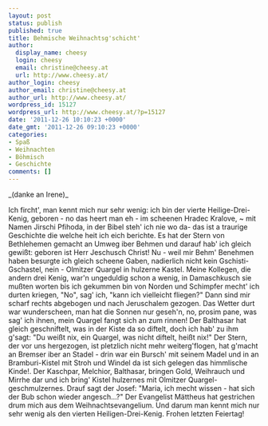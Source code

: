 ```yaml
---
layout: post
status: publish
published: true
title: Behmische Weihnachtsg'schicht'
author:
  display_name: cheesy
  login: cheesy
  email: christine@cheesy.at
  url: http://www.cheesy.at/
author_login: cheesy
author_email: christine@cheesy.at
author_url: http://www.cheesy.at/
wordpress_id: 15127
wordpress_url: http://www.cheesy.at/?p=15127
date: '2011-12-26 10:10:23 +0000'
date_gmt: '2011-12-26 09:10:23 +0000'
categories:
- Spaß
- Weihnachten
- Böhmisch
- Geschichte
comments: []
---
```

<!--:de-->_(danke an Irene)_
Ich fircht', man kennt mich nur sehr wenig:
ich bin der vierte Heilige-Drei-Kenig,
geboren - no das heert man eh -
im scheenen Hradec Kralove, ~
mit Namen Jirschi Pfihoda,
in der Bibel steh' ich nie wo da-
das ist a traurige Geschichte
die welche heit ich eich berichte.
Es hat der Stern von Bethlehemen
gemacht an Umweg iber Behmen
und darauf hab' ich gleich gewißt:
geboren ist Herr Jeschusch Christ!
Nu - weil mir Behm' Benehmen haben
besurgte ich gleich scheene Gaben,
nadierlich nicht kein Gschisti-Gschastel,
nein - Olmitzer Quargel in hulzerne Kastel.
Meine Kollegen, die andern drei Kenig,
war'n ungeduldig schon a wenig,
in Damaschkusch sie mußten worten
bis ich gekummen bin von Norden
und Schimpfer mecht' ich durten kriegen,
"No", sag' ich, "kann ich vielleicht fliegen?"
Dann sind mir scharf rechts abgebogen
und nach Jeruschalem gezogen.
Das Wetter durt war wunderscheen,
man hat die Sonnen nur geseh'n,
no, prosim pane, was sag' ich ihnen,
mein Quargel fangt sich an zum rinnen!
Der Balthasar hat gleich geschniftelt,
was in der Kiste da so diftelt,
doch ich hab' zu ihm g'sagt: "Du weißt nix,
ein Quargel, was nicht diftelt, heißt nix!"
Der Stern, der vor uns hergezogen,
ist pletzlich nicht mehr weiterg'flogen,
hat g'macht an Bremser iber an Stadel -
drin war ein Bursch' mit seinem Madel
und in an Bramburi-Kistel mit Stroh und Windel
da ist sich gelegen das himmlische Kinde!.
Der Kaschpar, Melchior, Balthasar,
bringen Gold, Weihrauch und Mirrhe dar
und ich bring' Kistel hulzernes
mit Olmitzer Quargel- geschmulzernes.
Drauf sagt der Josef: "Maria, ich mecht wissen -
hat sich der Bub schon wieder angesch...?"
Der Evangelist Mättheus hat gestrichen drum
mich aus dem Weihnachtsevangelium.
Und darum man kennt mich nur sehr wenig
als den vierten Heiligen-Drei-Kenig.
Frohen letzten Feiertag!
<!--:-->

